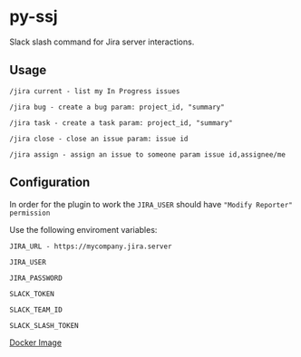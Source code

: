 # py-ssj

Slack slash command for Jira server interactions.

## Usage
```
/jira current - list my In Progress issues

/jira bug - create a bug param: project_id, "summary"
 
/jira task - create a task param: project_id, "summary"

/jira close - close an issue param: issue id

/jira assign - assign an issue to someone param issue id,assignee/me
```
## Configuration
In order for the plugin to work the `JIRA_USER` should have ```"Modify Reporter" permission``` 

Use the following enviroment variables:

```
JIRA_URL - https://mycompany.jira.server

JIRA_USER

JIRA_PASSWORD

SLACK_TOKEN 

SLACK_TEAM_ID

SLACK_SLASH_TOKEN
```

[Docker Image](https://hub.docker.com/r/rounds/10m-py-ssj/)